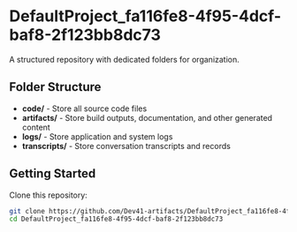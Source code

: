 # DefaultProject_fa116fe8-4f95-4dcf-baf8-2f123bb8dc73
A structured repository with dedicated folders for organization.

## Folder Structure

- **code/** - Store all source code files
- **artifacts/** - Store build outputs, documentation, and other generated content
- **logs/** - Store application and system logs
- **transcripts/** - Store conversation transcripts and records

## Getting Started

Clone this repository:
```bash
git clone https://github.com/Dev41-artifacts/DefaultProject_fa116fe8-4f95-4dcf-baf8-2f123bb8dc73
cd DefaultProject_fa116fe8-4f95-4dcf-baf8-2f123bb8dc73
```
